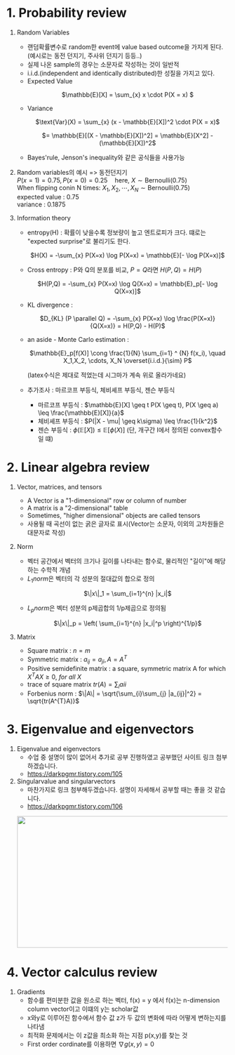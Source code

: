 # 1. Probability review

1. Random Variables

   - 랜덤확률변수로 random한 event에 value based outcome을 가지게 된다.
     (예시로는 동전 던지기, 주사위 던지기 등등..)
   - 실제 나온 sample의 경우는 소문자로 작성하는 것이 일반적
   - i.i.d.(independent and identically distributed)한 성질을 가지고 있다.
   - Expected Value
     <p align="center">$\mathbb{E}[X] = \sum_{x} x \cdot P(X = x) $</p>
   - Variance
     <p align="center">$\text{Var}(X) = \sum_{x} (x - \mathbb{E}[X])^2 \cdot P(X = x)$</p>
     <p align="center">$= \mathbb{E}[(X - \mathbb{E}[X])^2] = \mathbb{E}[X^2] - (\mathbb{E}[X])^2$</p>
   - Bayes'rule, Jenson's inequality와 같은 공식들을 사용가능

2. Random variables의 예시 => 동전던지기 <br/>
 $P(x=1)=0.75, P(x=0)=0.25 \quad \text{here, } X \sim \text{Bernoulli}(0.75)$  <br/>
 When flipping conin N times: $X_1,X_2, \cdots, X_N \sim \text{Bernoulli}(0.75)$<br/>
 expected value : 0.75<br/>
 variance : 0.1875

3. Information theory
   - entropy(H) : 확률이 낮을수록 정보량이 높고 엔트로피가 크다. 떄로는 "expected surprise"로 불리기도 한다.
     <p align="center">$H(X) = -\sum_{x} P(X=x) \log P(X=x) = \mathbb{E}[- \log P(X=x)]$</p>
   - Cross entropy : P와 Q의 분포를 비교, $P=Q$라면 $H(P,Q)=H(P)$
     <p align="center">$H(P,Q) = -\sum_{x} P(X=x) \log Q(X=x) = \mathbb{E}_p[- \log Q(X=x)]$</p>
   - KL divergence :
     <p align="center">$D_{KL} (P \parallel Q) = -\sum_{x} P(X=x) \log \frac{P(X=x)}{Q(X=x)} = H(P,Q) - H(P)$</p>
   - an aside - Monte Carlo estimation :
     <p align="center">$\mathbb{E}_p[f(X)] \cong \frac{1}{N} \sum_{i=1} ^ {N} f(x_i), \quad X_1,X_2, \cdots, X_N \overset{i.i.d.}{\sim} P$</p>
     (latex수식은 제대로 적었는데 시그마가 계속 위로 올라가네요)

   - 추가조사 : 마르코프 부등식, 체비셰프 부등식, 젠슨 부등식
      - 마르코프 부등식 : $\mathbb{E}[X] \geq t P(X \geq t), P(X \geq a) \leq \frac{\mathbb{E}[X]}{a}$
      - 체비셰프 부등식 : $P(|X - \mu| \geq k\sigma) \leq \frac{1}{k^2}$
      - 젠슨 부등식 : $\phi\left(\mathbb{E}[X]\right) \leq \mathbb{E}[\phi(X)]$ (단, 개구간 I에서 정의된 convex함수 일 떄)

# 2. Linear algebra review

1. Vector, matrices, and tensors
   - A Vector is a "1-dimensional" row or column of number
   - A matrix is a "2-dimensional" table
   - Sometimes, "higher dimensional" objects are called tensors
   - 사용될 때 곡선이 없는 굵은 글자로 표시(Vector는 소문자, 이외의 고차원들은 대문자로 작성)

2. Norm
   - 벡터 공간에서 벡터의 크기나 길이를 나타내는 함수로, 물리적인 "길이"에 해당하는 수학적 개념
   - $L_1 norm$은 벡터의 각 성분의 절대값의 합으로 정의
     <p align="center">$\|x\|_1 = \sum_{i=1}^{n} |x_i|$</p>
   - $L_p norm$은 벡터 성분의 p제곱합의 1/p제곱으로 정의됨
     <p align="center">$\|x\|_p = \left( \sum_{i=1}^{n} |x_i|^p \right)^{1/p}$</p>


3. Matrix
   - Square matrix : $n=m$
   - Symmetric matrix : $a_{ij} = a_{ji}, A = A^T$
   - Positive semidefinite matrix : a square, symmetric matrix A for which $X^{T}AX \geq 0,\ for \ all \ X$
   - trace of square matrix $tr(A) = \sum_i a{ii}$
   - Forbenius norm : $\|A\|  = \sqrt{\sum_{i}\sum_{j} |a_{ij}|^2} = \sqrt{tr(A^{T}A)}$


# 3. Eigenvalue and eigenvectors

1. Eigenvalue and eigenvectors
   - 수업 중 설명이 많이 없어서 추가로 공부 진행하였고 공부했던 사이트 링크 첨부하겠습니다.
   - https://darkpgmr.tistory.com/105
2. Singularvalue and singularvectors
   - 마찬가지로 링크 첨부해두겠습니다. 설명이 자세해서 공부할 때는 좋을 것 같습니다.
   - https://darkpgmr.tistory.com/106
   <p align="center"><img src="https://github.com/junofficial/mppi_RobotArm/assets/124868359/8aeb1cf3-e6ab-47d1-9b8c-3c4911e0dfe7" width="600" height="300"/></p>

# 4. Vector calculus review

1. Gradients
   - 함수를 편미분한 값을 원소로 하는 벡터, f(x) = y 에서 f(x)는 n-dimension column vector이고 이떄의 y는 scholar값
   - x와y로 이루어진 함수에서 함수 값 z가 두 값의 변화에 따라 어떻게 변하는지를 나타냄
   - 최적화 문제에서는 이 z값을 최소화 하는 지점 p(x,y)를 찾는 것
   - First order cordinate를 이용하면 $\nabla g(x,y) = 0$
